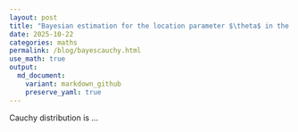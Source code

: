 ```yaml
---
layout: post
title: "Bayesian estimation for the location parameter $\theta$ in the shifted Cauchy distribution"
date: 2025-10-22
categories: maths
permalink: /blog/bayescauchy.html
use_math: true
output:
  md_document:
    variant: markdown_github
    preserve_yaml: true
---
```


Cauchy distribution is ...